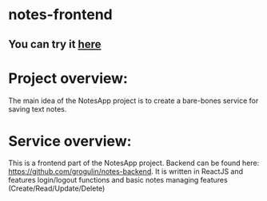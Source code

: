 # notes-frontend

## You can try it [here](https://freedevdom.mooo.com)

# Project overview:
The main idea of the NotesApp project is to create a bare-bones service for saving text notes.

# Service overview:
This is a frontend part of the NotesApp project. Backend can be found here: https://github.com/grogulin/notes-backend. It is written in ReactJS and features login/logout functions and basic notes managing features (Create/Read/Update/Delete)

